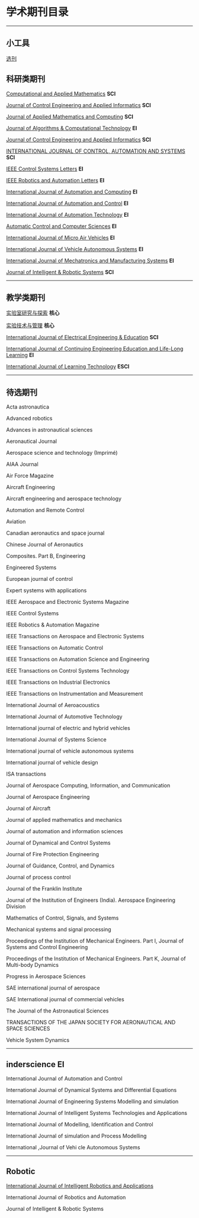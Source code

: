 

# 学术期刊目录

---

## 小工具

[选刊](https://journalsearches.com/free-publishing-journals.php) 


## 科研类期刊  

[Computational and Applied Mathematics]( https://www.springer.com/journal/40314/aims-and-scope )  **SCI**

[Journal of Control Engineering and Applied Informatics]( http://www.ceai.srait.ro/index.php?journal=ceai )  **SCI**

[Journal of Applied Mathematics and Computing]( https://www.springer.com/journal/12190 )  **SCI**

[Journal of Algorithms & Computational Technology]( http://in.sagepub.com/en-in/sas/journal-of-algorithms-computational-technology/journal202503 )  **EI**

[Journal of Control Engineering and Applied Informatics]( http://www.ceai.srait.ro/index.php?journal=ceai )  **SCI**

[INTERNATIONAL JOURNAL OF CONTROL, AUTOMATION AND SYSTEMS]( http://www.ijcas.com/ )  **SCI**

[IEEE Control Systems Letters]( https://ieeexplore.ieee.org/xpl/RecentIssue.jsp?punumber=7782633 )  **EI**

[IEEE Robotics and Automation Letters]( https://ieeexplore.ieee.org/xpl/RecentIssue.jsp?punumber=7083369 )  **EI**

[International Journal of Automation and Computing]( https://www.springer.com/journal/11633 )  **EI**

[International Journal of Automation and Control]( https://www.inderscience.com/jhome.php?jcode=IJAAC )  **EI**

[International Journal of Automation Technology](https://www.fujipress.jp/ijat/au/)  **EI**

[Automatic Control and Computer Sciences](https://www.springer.com/journal/11950)  **EI**

[International Journal of Micro Air Vehicles](https://journals.sagepub.com/metrics/mav)  **EI**

[International Journal of Vehicle Autonomous Systems](https://www.inderscience.com/jhome.php?jcode=ijvas#edboard-content)  **EI**

[International Journal of Mechatronics and Manufacturing Systems](https://www.inderscience.com/jhome.php?jcode=ijmms)  **EI**

[Journal of Intelligent & Robotic Systems](https://www.springer.com/journal/10846?IFA)  **SCI**

---

## 教学类期刊

[实验室研究与探索](  http://sysy.cbpt.cnki.net/WKE/WebPublication/index.aspx?mid=SYSY )  **核心**

[实验技术与管理](  http://syjl.cbpt.cnki.net/WKE/WebPublication/index.aspx?mid=SYJL )  **核心**

[ International Journal of Electrical Engineering & Education](  https://journals.sagepub.com/author-instructions/IJE )  **SCI**

[ International Journal of Continuing Engineering Education and Life-Long Learning](  https://www.inderscience.com/jhome.php?jcode=ijceell )  **EI**

[International Journal of Learning Technology](  https://www.inderscience.com/jhome.php?jcode=ijlt )  **ESCI**



---

## 待选期刊

Acta astronautica 

Advanced robotics

Advances in astronautical sciences 

Aeronautical Journal 

Aerospace science and technology (Imprimé)

AIAA Journal

Air Force Magazine

Aircraft Engineering

Aircraft engineering and aerospace technology 

Automation and Remote Control 

Aviation

Canadian aeronautics and space journal

Chinese Journal of Aeronautics 

Composites. Part B, Engineering 

Engineered Systems

European journal of control

Expert systems with applications

IEEE Aerospace and Electronic Systems Magazine 

IEEE Control Systems 

IEEE Robotics & Automation Magazine 

IEEE Transactions on Aerospace and Electronic Systems

IEEE Transactions on Automatic Control

IEEE Transactions on Automation Science and Engineering 

IEEE Transactions on Control Systems Technology 

IEEE Transactions on Industrial Electronics 

IEEE Transactions on Instrumentation and Measurement 

International Journal of Aeroacoustics 

International Journal of Automotive Technology 

International journal of electric and hybrid vehicles 

International Journal of Systems Science

International journal of vehicle autonomous systems 

International journal of vehicle design 

ISA transactions

Journal of Aerospace Computing, Information, and Communication 

Journal of Aerospace Engineering 

Journal of Aircraft 

Journal of applied mathematics and mechanics 

Journal of automation and information sciences

Journal of Dynamical and Control Systems 

Journal of Fire Protection Engineering

Journal of Guidance, Control, and Dynamics

Journal of process control 

Journal of the Franklin Institute

Journal of the Institution of Engineers (India). Aerospace Engineering Division

Mathematics of Control, Signals, and Systems

Mechanical systems and signal processing 

Proceedings of the Institution of Mechanical Engineers. Part I, Journal of Systems and Control Engineering

Proceedings of the Institution of Mechanical Engineers. Part K, Journal of Multi-body Dynamics

Progress in Aerospace Sciences 

SAE international journal of aerospace 

SAE International journal of commercial vehicles

The Journal of the Astronautical Sciences

TRANSACTIONS OF THE JAPAN SOCIETY FOR AERONAUTICAL AND SPACE SCIENCES

Vehicle System Dynamics 


---

## inderscience EI

International Journal of Automation and Control

International Journal of Dynamical Systems and Differential Equations

International Journal of Engineering Systems Modelling and simulation

International Journal of Intelligent Systems Technologies and Applications

International Journal of Modelling, Identification and Control

International Journal of simulation and Process Modelling

International ,Journal of Vehi cle Autonomous Systems

---

## Robotic

[International Journal of Intelligent Robotics and Applications](https://link.springer.com/journal/41315)

International Journal of  Robotics and Automation

Journal of Intelligent & Robotic Systems 









